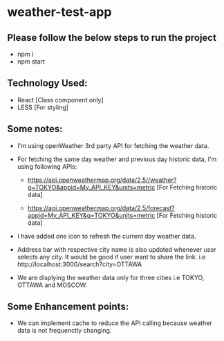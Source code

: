 # weather-test-app

## Please follow the below steps to run the project
- npm i
- npm start

## Technology Used:
- React [Class component only]
- LESS  [For styling]

## Some notes:
- I'm using openWeather 3rd party API for fetching the weather data.

- For fetching the same day weather and previous day historic data, I'm using following APIs:
  - https://api.openweathermap.org/data/2.5//weather?q=TOKYO&appid=My_API_KEY&units=metric [For Fetching historic data]

  - https://api.openweathermap.org/data/2.5/forecast?appid=My_API_KEY&q=TOKYO&units=metric [For Fetching historic data]

- I have added one icon to refresh the current day weather data.

- Address bar with respective city name is also updated whenever user selects any city. It would be good if user want to share the link. 
  i.e http://localhost:3000/search?city=OTTAWA

- We are displying the weather data only for three cities i.e TOKYO, OTTAWA and MOSCOW.

## Some Enhancement points:
- We can implement cache to reduce the API calling because weather data is not frequenctly changing.
